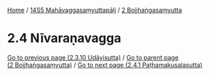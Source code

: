 
[Home](/) / [14S5 Mahāvaggasaṃyuttapāḷi](../../14S5.md) / [2 Bojjhaṅgasaṃyutta](../2.md)

# 2.4 Nīvaraṇavagga


[Go to previous page (2.3.10 Udāyisutta)](2.3/2.3.10.md) / [Go to parent page (2 Bojjhaṅgasaṃyutta)](../2.md) / [Go to next page (2.4.1 Paṭhamakusalasutta)](2.4/2.4.1.md)


